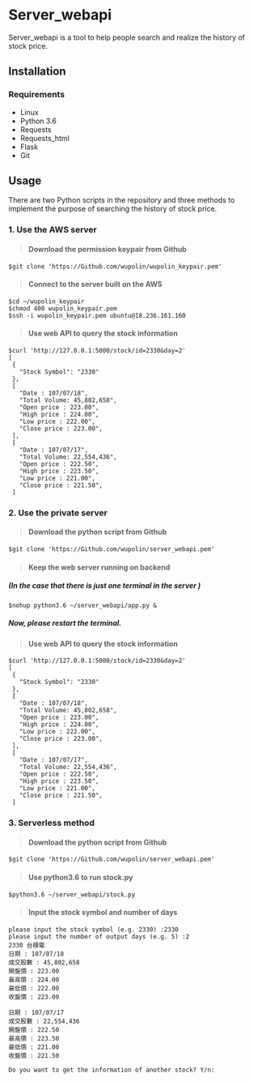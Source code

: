 # Server_webapi 

Server_webapi is a tool to help people search and realize the history of stock price. 

## Installation

### Requirements
* Linux
* Python 3.6
* Requests
* Requests_html
* Flask
* Git


## Usage

There are two Python scripts in the repository and three methods to implement the purpose of searching the history of stock price.

### 1. Use the AWS server 

>#### Download the permission keypair from Github

```
$git clone 'https://Github.com/wupolin/wupolin_keypair.pem'
```

>#### Connect to the server built on the AWS

```
$cd ~/wupolin_keypair
$chmod 400 wupolin_keypair.pem
$ssh -i wupolin_keypair.pem ubuntu@18.236.161.160
```

>#### Use web API to query the stock information

```
$curl 'http://127.0.0.1:5000/stock/id=2330&day=2'
[
 {
   "Stock Symbol": "2330"
 },
 [
   "Date : 107/07/18",
   "Total Volume: 45,802,658",
   "Open price : 223.00",
   "High price : 224.00",
   "Low price : 222.00",
   "Close price : 223.00",
 ],
 [
   "Date : 107/07/17",
   "Total Volume: 22,554,436",
   "Open price : 222.50",
   "High price : 223.50",
   "Low price : 221.00",
   "Close price : 221.50",
 ]
```
### 2. Use the private server

>#### Download the python script from Github

```
$git clone 'https://Github.com/wupolin/server_webapi.pem'
```

>#### Keep the web server running on backend
##### (In the case that there is just one terminal in the server ) 

```
$nohup python3.6 ~/server_webapi/app.py &
```
#####      Now, please restart the terminal.


>#### Use web API to query the stock information

```
$curl 'http://127.0.0.1:5000/stock/id=2330&day=2'
[
 {
   "Stock Symbol": "2330"
 },
 [
   "Date : 107/07/18",
   "Total Volume: 45,802,658",
   "Open price : 223.00",
   "High price : 224.00",
   "Low price : 222.00",
   "Close price : 223.00",
 ],
 [
   "Date : 107/07/17",
   "Total Volume: 22,554,436",
   "Open price : 222.50",
   "High price : 223.50",
   "Low price : 221.00",
   "Close price : 221.50",
 ]
```

### 3. Serverless method

>#### Download the python script from Github

```
$git clone 'https://Github.com/wupolin/server_webapi.pem'
```

>#### Use python3\.6 to run stock.py

```
$python3.6 ~/server_webapi/stock.py
```
>#### Input the stock symbol and number of days 

```
please input the stock symbol (e.g. 2330) :2330
please input the number of output days (e.g. 5) :2
2330 台積電
日期 : 107/07/18
成交股數 : 45,802,658
開盤價 : 223.00
最高價 : 224.00
最低價 : 222.00
收盤價 : 223.00

日期 : 107/07/17
成交股數 : 22,554,436
開盤價 : 222.50
最高價 : 223.50
最低價 : 221.00
收盤價 : 221.50

Do you want to get the information of another stock? Y/n:
```
